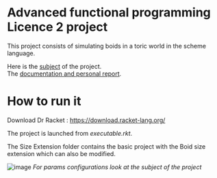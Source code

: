 # Advanced functional programming Licence 2 project

This project consists of simulating boids in a toric world in the scheme language.

Here is the [subject](/sujet-projet.pdf) of the project.  
The [documentation and personal report](/Documentation.pdf).  

# How to run it
Download Dr Racket : https://download.racket-lang.org/  

The project is launched from *executable.rkt*. 

The Size Extension folder contains the basic project with the Boid size extension which can also be modified. 

![image](https://github.com/user-attachments/assets/957ed74a-7e97-4002-b94d-61f67178dc02)
_For params configurations look at the subject of the project_
